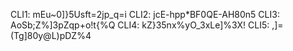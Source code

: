 CLI1: mEu~0]}5Usft=2jp_q=i
CLI2: jcE-hpp*BF0QE-AH80n5
CLI3: AoSb;Z%]3pZqp+o!t{%Q
CLI4: kZ}35nx%yO_3xLe]%3X!
CLI5: ,]=(Tg]80y@L)pDZ%4